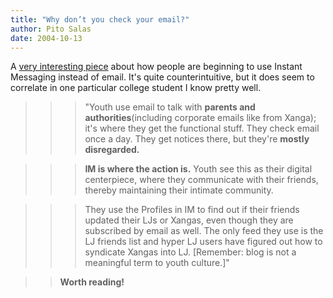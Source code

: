 ```yaml
---
title: "Why don’t you check your email?"
author: Pito Salas
date: 2004-10-13
---
```




A [very interesting
piece](<http://www.zephoria.org/thoughts/archives/2004/10/10/a_culture_of_feeds_syndication_and_youth_culture.html>)
about how people are beginning to use Instant Messaging instead of email. It's
quite counterintuitive, but it does seem to correlate in one particular
college student I know pretty well.

>>

>>> "Youth use email to talk with **parents and authorities**(including
corporate emails like from Xanga); it's where they get the functional stuff.
They check email once a day. They get notices there, but they're **mostly
disregarded.**

>>>

>>> **IM is where the action is.** Youth see this as their digital
centerpiece, where they communicate with their friends, thereby maintaining
their intimate community.

>>>

>>> They use the Profiles in IM to find out if their friends updated their LJs
or Xangas, even though they are subscribed by email as well. The only feed
they use is the LJ friends list and hyper LJ users have figured out how to
syndicate Xangas into LJ. [Remember: blog is not a meaningful term to youth
culture.]"

>>

>> **Worth reading!**



